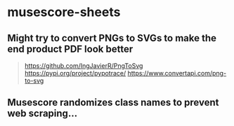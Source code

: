 # musescore-sheets
## Might try to convert PNGs to SVGs to make the end product PDF look better
> https://github.com/IngJavierR/PngToSvg
> https://pypi.org/project/pypotrace/
> https://www.convertapi.com/png-to-svg

## Musescore randomizes class names to prevent web scraping...
